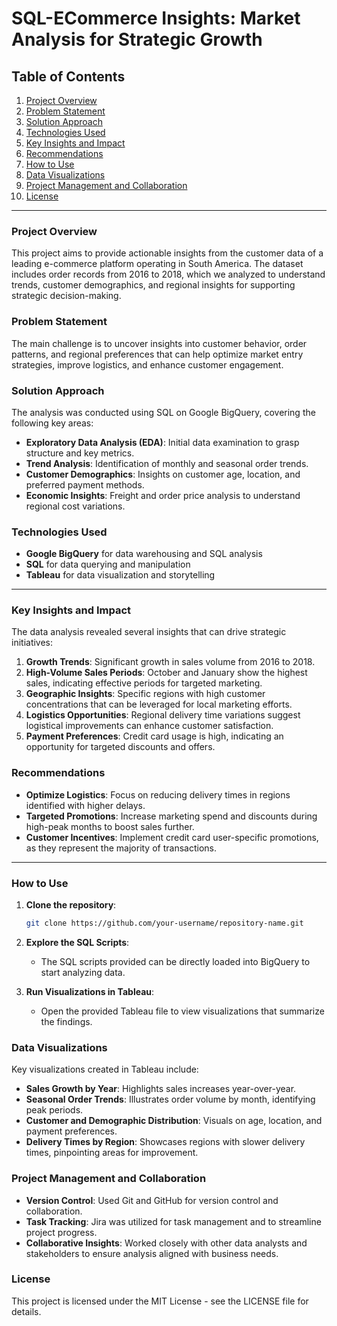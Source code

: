 # SQL-ECommerce Insights: Market Analysis for Strategic Growth

## Table of Contents
1. [Project Overview](#project-overview)
2. [Problem Statement](#problem-statement)
3. [Solution Approach](#solution-approach)
4. [Technologies Used](#technologies-used)
5. [Key Insights and Impact](#key-insights-and-impact)
6. [Recommendations](#recommendations)
7. [How to Use](#how-to-use)
8. [Data Visualizations](#data-visualizations)
9. [Project Management and Collaboration](#project-management-and-collaboration)
10. [License](#license)

---

### Project Overview
This project aims to provide actionable insights from the customer data of a leading e-commerce platform operating in South America. The dataset includes order records from 2016 to 2018, which we analyzed to understand trends, customer demographics, and regional insights for supporting strategic decision-making.

### Problem Statement
The main challenge is to uncover insights into customer behavior, order patterns, and regional preferences that can help optimize market entry strategies, improve logistics, and enhance customer engagement.

### Solution Approach
The analysis was conducted using SQL on Google BigQuery, covering the following key areas:

- **Exploratory Data Analysis (EDA)**: Initial data examination to grasp structure and key metrics.
- **Trend Analysis**: Identification of monthly and seasonal order trends.
- **Customer Demographics**: Insights on customer age, location, and preferred payment methods.
- **Economic Insights**: Freight and order price analysis to understand regional cost variations.

### Technologies Used
- **Google BigQuery** for data warehousing and SQL analysis
- **SQL** for data querying and manipulation
- **Tableau** for data visualization and storytelling

---

### Key Insights and Impact
The data analysis revealed several insights that can drive strategic initiatives:

1. **Growth Trends**: Significant growth in sales volume from 2016 to 2018.
2. **High-Volume Sales Periods**: October and January show the highest sales, indicating effective periods for targeted marketing.
3. **Geographic Insights**: Specific regions with high customer concentrations that can be leveraged for local marketing efforts.
4. **Logistics Opportunities**: Regional delivery time variations suggest logistical improvements can enhance customer satisfaction.
5. **Payment Preferences**: Credit card usage is high, indicating an opportunity for targeted discounts and offers.

### Recommendations
- **Optimize Logistics**: Focus on reducing delivery times in regions identified with higher delays.
- **Targeted Promotions**: Increase marketing spend and discounts during high-peak months to boost sales further.
- **Customer Incentives**: Implement credit card user-specific promotions, as they represent the majority of transactions.

---

### How to Use
1. **Clone the repository**:
   ```bash
   git clone https://github.com/your-username/repository-name.git
   ```

2. **Explore the SQL Scripts**:
   - The SQL scripts provided can be directly loaded into BigQuery to start analyzing data.

3. **Run Visualizations in Tableau**:
   - Open the provided Tableau file to view visualizations that summarize the findings.

### Data Visualizations
Key visualizations created in Tableau include:
- **Sales Growth by Year**: Highlights sales increases year-over-year.
- **Seasonal Order Trends**: Illustrates order volume by month, identifying peak periods.
- **Customer and Demographic Distribution**: Visuals on age, location, and payment preferences.
- **Delivery Times by Region**: Showcases regions with slower delivery times, pinpointing areas for improvement.

### Project Management and Collaboration
- **Version Control**: Used Git and GitHub for version control and collaboration.
- **Task Tracking**: Jira was utilized for task management and to streamline project progress.
- **Collaborative Insights**: Worked closely with other data analysts and stakeholders to ensure analysis aligned with business needs.

### License
This project is licensed under the MIT License - see the LICENSE file for details.
